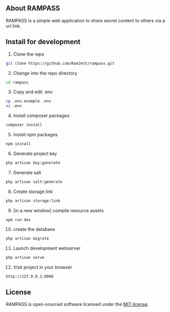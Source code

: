 ## About RAMPASS

RAMPASS is a simple web application to share secret content to others via a url link.

## Install for development

1. Clone the repo
```sh
git clone https://github.com/RamJett/rampass.git
```

2. Change into the repo directory
```sh
cd rampass
```

3. Copy and edit .env
```sh
cp .env.example .env
vi .env
```

4. Install composer packages
```sh
composer install
```

5. Install npm packages
```sh
npm install
```

6. Generate project key
```sh
php artisan key:generate
```

7. Generate salt
```sh
php artisan salt:generate
```

8. Create storage link
```sh
php artisan storage:link
```

9. [in a new window] compile resource assets
```sh
npm run dev
```

10. create the database
```sh
php artisan migrate
```
11. Launch development webserver 
```sh
php artisan serve
``` 

12. Visit project in your browser
```
http://127.0.0.1:8000
```

## License

RAMPASS is open-sourced software licensed under the [MIT license](https://opensource.org/licenses/MIT).
